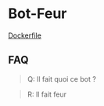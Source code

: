 # Bot-Feur

[Dockerfile](https://hub.docker.com/repository/docker/efreipaul/bot-feur/general)

## FAQ

> Q: Il fait quoi ce bot ?
 
> R: Il fait feur

